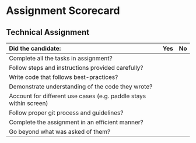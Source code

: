 # Assignment Scorecard

## Technical Assignment

| Did the candidate:                                                | Yes | No  |
| :---------------------------------------------------------------- | :-- | :-- |
| Complete all the tasks in assignment?                             |     |     |
| Follow steps and instructions provided carefully?                 |     |     |
| Write code that follows best-practices?                           |     |     |
| Demonstrate understanding of the code they wrote?                 |     |     |
| Account for different use cases (e.g. paddle stays within screen) |     |     |
| Follow proper git process and guidelines?                         |     |     |
| Complete the assignment in an efficient manner?                   |     |     |
| Go beyond what was asked of them?                                 |     |     |
